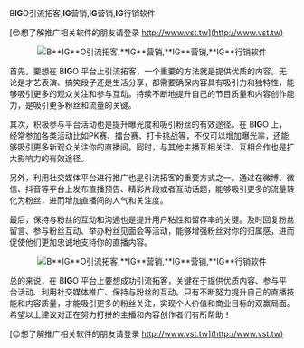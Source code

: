 B**IG**O引流拓客,**IG**营销,**IG**营销,**IG**行销软件

[😍想了解推广相关软件的朋友请登录 http://www.vst.tw](http://www.vst.tw)

 <center><img src="https://vst.tw/MP4/tuiguang/png/2.png" alt="B**IG**O引流拓客,**IG**营销,**IG**营销,**IG**行销软件"></center>

首先，要想在 B**IG**O 平台上引流拓客，一个重要的方法就是提供优质的内容。无论是才艺表演、搞笑段子还是生活分享，都需要确保内容具有吸引力和独特性，能够吸引更多的观众关注和参与互动。持续不断地提升自己的节目质量和内容创作能力，是吸引更多粉丝和流量的关键。

其次，积极参与平台活动也是提升曝光度和吸引粉丝的有效途径。在 B**IG**O 上，经常参加各类活动比如PK赛、擂台赛、打卡挑战等，不仅可以增加曝光率，还能够吸引更多新观众关注你的直播间。同时，与其他主播互相关注、互相合作也是扩大影响力的有效途径。

另外，利用社交媒体平台进行推广也是引流拓客的重要方式之一。通过在微博、微信、抖音等平台上发布直播预告、精彩片段或者互动话题，能够吸引更多的流量转化为粉丝，进而增加直播间的人气和关注度。

最后，保持与粉丝的互动和沟通也是提升用户粘性和留存率的关键。及时回复粉丝留言、参与粉丝互动、举办粉丝见面会等活动，能够增强粉丝对你的归属感，进而促使他们更加忠诚地支持你的直播内容。

 <center><img src="https://vst.tw/MP4/tuiguang/png/7.png" alt="B**IG**O引流拓客,**IG**营销,**IG**营销,**IG**行销软件"></center>

总的来说，在 B**IG**O 平台上要想成功引流拓客，关键在于提供优质内容、参与平台活动、利用社交媒体推广、保持与粉丝的互动。只有不断努力提升自己的直播技能和内容质量，才能吸引更多的粉丝关注，实现个人价值和商业目标的双赢局面。希望以上建议对正在努力打拼的主播和内容创作者们有所帮助！

[😍想了解推广相关软件的朋友请登录 http://www.vst.tw](http://www.vst.tw)



